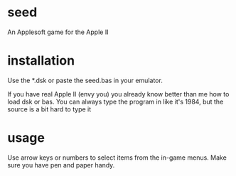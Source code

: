 # seed
An Applesoft game for the Apple II

# installation
Use the *.dsk or paste the seed.bas in your emulator.

If you have real Apple II (envy you) you already know better than me how to load dsk or bas. You can always type the program in like it's 1984, but the source is a bit hard to type it 

# usage
Use arrow keys or numbers to select items from the in-game menus. Make sure you have pen and paper handy.
